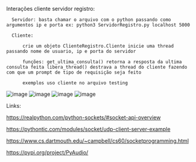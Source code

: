 Interações cliente servidor registro:

      Servidor: basta chamar o arquivo com o python passando como argumentos ip e porta ex: python3 ServidorRegistro.py localhost 5000

      Cliente:

          crie um objeto ClienteRegistro.Cliente inicie uma thread passando nome de usuario, ip e porta do servidor

          funções: get_ultima_consulta() retorna a resposta da ultima consulta feita libera_thread() destrava a thread do cliente fazendo com que um prompt de tipo de requisição seja feito

          exemplos uso cliente no arquivo testing


![image](https://user-images.githubusercontent.com/54965077/200019962-05523315-84c3-460c-a34b-20f5a7cc36c6.png)
![image](https://user-images.githubusercontent.com/54965077/200020008-c8be53f7-f7ec-4319-b178-647d5b2b984e.png)
![image](https://user-images.githubusercontent.com/54965077/200020054-41458aa0-0834-43bc-a74b-e9db6b117a6b.png)
![image](https://user-images.githubusercontent.com/54965077/200020098-4d0e77fb-fd55-4749-bf1f-1022a5a4b5c1.png)

Links:

https://realpython.com/python-sockets/#socket-api-overview 

https://pythontic.com/modules/socket/udp-client-server-example 

https://www.cs.dartmouth.edu/~campbell/cs60/socketprogramming.html 

https://pypi.org/project/PyAudio/ 

